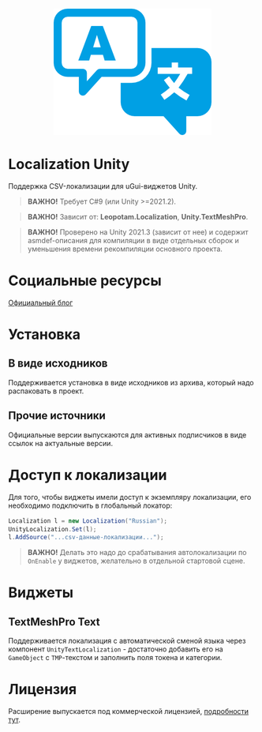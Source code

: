<p align="center">
    <img src="./logo.png" alt="Logo">
</p>

# Localization Unity
Поддержка CSV-локализации для uGui-виджетов Unity.

> **ВАЖНО!** Требует C#9 (или Unity >=2021.2).

> **ВАЖНО!** Зависит от: **Leopotam.Localization**, **Unity.TextMeshPro**.

> **ВАЖНО!** Проверено на Unity 2021.3 (зависит от нее) и содержит asmdef-описания для компиляции в виде отдельных сборок и уменьшения времени рекомпиляции основного проекта.


# Социальные ресурсы
[Официальный блог](https://leopotam.com)


# Установка


## В виде исходников
Поддерживается установка в виде исходников из архива, который надо распаковать в проект.


## Прочие источники
Официальные версии выпускаются для активных подписчиков в виде ссылок на актуальные версии.


# Доступ к локализации
Для того, чтобы виджеты имели доступ к экземпляру локализации, его необходимо подключить в глобальный локатор:
```c#
Localization l = new Localization("Russian");
UnityLocalization.Set(l);
l.AddSource("...csv-данные-локализации...");
```
> **ВАЖНО!** Делать это надо до срабатывания автолокализации по `OnEnable` у виджетов, желательно в отдельной стартовой сцене. 


# Виджеты


## TextMeshPro Text
Поддерживается локализация с автоматической сменой языка через компонент `UnityTextLocalization` - достаточно
добавить его на `GameObject` с `TMP`-текстом и заполнить поля токена и категории.


# Лицензия
Расширение выпускается под коммерческой лицензией, [подробности тут](./LICENSE.md).
